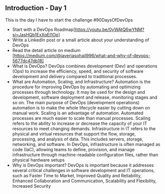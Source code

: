 ## Introduction - Day 1

This is the day I have to start the challenge #90DaysOfDevOps

- Start with a DevOps Roadmap[https://youtu.be/0yWAtQ6wYNM?si=JasHQb1ExXqEI1Op]
- Write a LinkedIn post or a small article about your understanding of DevOps
- Read the detail article on medium [https://medium.com/@javeriasohail996/what-and-why-of-devops-5677dc47db18]
- What is DevOps?
  DevOps combines development (Dev) and operations (Ops) to increase the efficiency, speed, and security of software development and delivery compared to traditional processes.
- What are Automation, Scaling, and Infrastructure?
Automation is the procedure for improving DevOps by automating and optimizing processes through technology. It may be used for the design and development, software deployment and release, monitoring stages and so on. The main purpose of DevOps (development operations) automation is to make the whole lifecycle easier by cutting down on manual work.
Scaling is an advantage of automation. Automated processes are much easier to scale than manual processes. Scaling refers to the ability to increase or decrease the capacity of your IT resources to meet changing demands.
Infrastructure in IT refers to the physical and virtual resources that support the flow, storage, processing, and analysis of data. This includes servers, storage, networking, and software. In DevOps, infrastructure is often managed as code (IaC), allowing teams to define, provision, and manage infrastructure through machine-readable configuration files, rather than physical hardware setups
- Why is DevOps important?
DevOps is important because it addresses several critical challenges in software development and IT operations, such as Faster Time to Market, Improved Quality and Reliability, Enhanced Collaboration and Communication, Scalability and Flexibility, Increased Security

